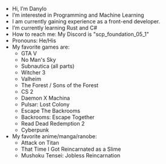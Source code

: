 - Hi, I’m Danylo
- I’m interested in Programming and Machine Learning
- I am currently gaining experience as a front-end developer.
- I’m currently learning Rust and C#
- How to reach me: My Discord is "scp_foundation_05_1"
- Pronouns: He/His
- My favorite games are:
	- GTA V
	- No Man's Sky
	- Subnautica (all parts)
	- Witcher 3
	- Valheim
	- The Forest / Sons of the Forest
	- CS 2
	- Daemon X Machina
	- Pulsar: Lost Colony
	- Escape The Backrooms
	- Backrooms: Escape Together
 	- Read Dead Redemption 2
  	- Cyberpunk
- My favorite anime/manga/ranobe:
	- Attack on Titan
 	- That Time I Got Reincarnated as a Slime
	- Mushoku Tensei: Jobless Reincarnation
